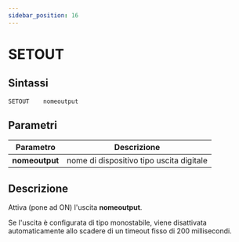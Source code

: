 ```yaml
---
sidebar_position: 16
---
```


# SETOUT

## Sintassi

  ```
  SETOUT	nomeoutput
  ```

## Parametri
|Parametro                | Descrizione                                                 |                
|-------------------------|-------------------------------------------------------------|
| **nomeoutput**          | nome di dispositivo tipo uscita digitale                    |               

## Descrizione
Attiva (pone ad ON) l'uscita **nomeoutput**. 

Se l'uscita è configurata di tipo monostabile, viene disattivata automaticamente allo scadere di un timeout fisso di 200 millisecondi.